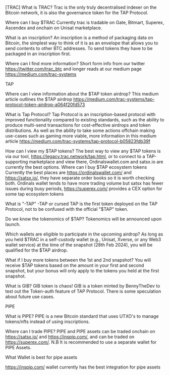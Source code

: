 [TRAC]
What is TRAC?
Trac is the only truly decentralised indexer on the Bitcoin network, it is also the governance token for the TAP Protocol.

Where can I buy $TRAC
Currently trac is tradable on Gate, Bitmart, Superex, Ascendex and onchain on Unisat marketplace.

What is an inscription?
An inscription is a method of packaging data on Bitcoin, the simplest way to think of it is as an envelope that allows you to send contents to other BTC addresses. To send tokens they have to be packaged in an inscription first.


Where can I find more information?
Short form info from our twitter https://twitter.com/trac_btc and longer reads at our medium page https://medium.com/trac-systems

TAP

Where can I view information about the $TAP token airdrop?
This medium article outlines the $TAP airdrop https://medium.com/trac-systems/tap-protocol-token-airdrop-a064f20fd573


What is Tap Protocol?
Tap Protocol is an inscription-based protocol with improved functionality compared to existing standards, such as the ability to produce multi-send transactions for cost-effective airdrops and token distributions. As well as the ability to take some actions offchain making use-cases such as gaming more viable, more information in this medium article https://medium.com/trac-systems/tap-protocol-b05823fdb39f


How can I view my $TAP tokens?
The best way to view any $TAP tokens is via our tool, https://legacy.trac.network/tap.html, or to connect to a TAP-supporting marketplace and view there, Ordinalswallet.com and satsx.io are currently the best options.
Where can I buy $TAP ecosystem tokens
Currently the best places are https://ordinalswallet.com/ and https://satsx.io/, they have separate order books so it is worth checking both. Ordinals wallet tends to have more trading volume but satsx has fewer issues during busy periods, https://superex.com/ provides a CEX option for some tap ecosystem tokens


What is "-TAP"
-TAP or cursed TAP is the first token deployed on the TAP Protocol, not to be confused with the official "$TAP" token.


Do we know the tokenomics of $TAP?
Tokenomics will be announced upon launch.

Which wallets are eligible to participate in the upcoming airdrop?
As long as you held $TRAC in a self-custody wallet (e.g., Unisat, Xverse, or any Web3 wallet service) at the time of the snapshot (28th Feb 2024), you will be qualified for the $TAP airdrop.


What if I buy more tokens between the 1st and 2nd snapshot?
You will receive $TAP tokens based on the amount in your first and second snapshot, but your bonus will only apply to the tokens you held at the first snapshot.

What is GIB?
GIB token is chaos! GIB is a token minted by BennyTheDev to test out the Token-auth feature of TAP Protocol. There is some speculation about future use cases.

PIPE

What is PIPE?
PIPE is a new Bitcoin standard that uses UTXO's to manage tokens/nfts instead of using inscriptions.


Where can I trade PIPE?
PIPE and PIPE assets can be traded onchain on https://satsx.io/ and https://inspip.com/,  and can be traded on https://superex.com/.
N.B It is recommended to use a separate wallet for PIPE Assets.

What Wallet is best for pipe assets

https://inspip.com/ wallet currently has the best integration for pipe assets